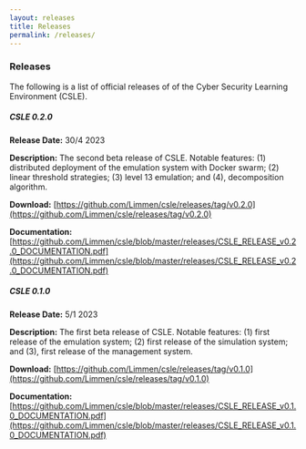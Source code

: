 ```yaml
---
layout: releases
title: Releases
permalink: /releases/
---
```


### Releases

The following is a list of official releases of of the Cyber Security Learning Environment (CSLE).

##### **CSLE 0.2.0**

**Release Date:** 30/4 2023

**Description:** The second beta release of CSLE. Notable features: (1) distributed deployment of the emulation system with Docker swarm;
(2) linear threshold strategies; (3) level 13 emulation; and (4), decomposition algorithm.

**Download:** [https://github.com/Limmen/csle/releases/tag/v0.2.0](https://github.com/Limmen/csle/releases/tag/v0.2.0)

**Documentation:** [https://github.com/Limmen/csle/blob/master/releases/CSLE_RELEASE_v0.2.0_DOCUMENTATION.pdf](https://github.com/Limmen/csle/blob/master/releases/CSLE_RELEASE_v0.2.0_DOCUMENTATION.pdf)


##### **CSLE 0.1.0** 

**Release Date:** 5/1 2023

**Description:** The first beta release of CSLE. Notable features: (1) first release of the emulation system;
(2) first release of the simulation system; and (3), first release of the management system.

**Download:** [https://github.com/Limmen/csle/releases/tag/v0.1.0](https://github.com/Limmen/csle/releases/tag/v0.1.0)

**Documentation:** [https://github.com/Limmen/csle/blob/master/releases/CSLE_RELEASE_v0.1.0_DOCUMENTATION.pdf](https://github.com/Limmen/csle/blob/master/releases/CSLE_RELEASE_v0.1.0_DOCUMENTATION.pdf)
